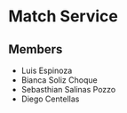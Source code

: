 # Match Service
## Members
* Luis Espinoza
*  Bianca Soliz Choque
* Sebasthian Salinas Pozzo
* Diego Centellas
